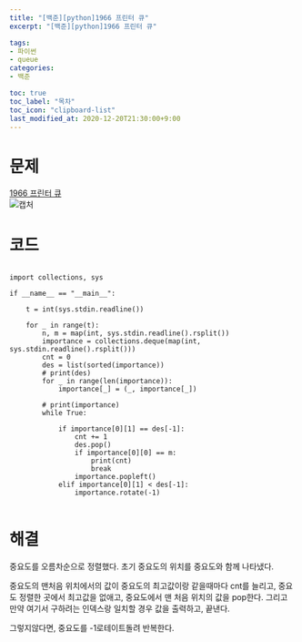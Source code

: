 ```yaml
---
title: "[백준][python]1966 프린터 큐"
excerpt: "[백준][python]1966 프린터 큐"

tags: 
- 파이썬
- queue
categories: 
- 백준

toc: true
toc_label: "목차"
toc_icon: "clipboard-list"
last_modified_at: 2020-12-20T21:30:00+9:00
---
```


# 문제

[1966 프린터 큐](https://www.acmicpc.net/problem/1966)  
![캡처](https://user-images.githubusercontent.com/20227720/102713522-3b63d900-430c-11eb-972f-32f77e00a68b.PNG)  

# 코드

```python3

import collections, sys

if __name__ == "__main__":

    t = int(sys.stdin.readline())

    for _ in range(t):
        n, m = map(int, sys.stdin.readline().rsplit())
        importance = collections.deque(map(int, sys.stdin.readline().rsplit()))
        cnt = 0
        des = list(sorted(importance))
        # print(des)
        for _ in range(len(importance)):
            importance[_] = (_, importance[_])

        # print(importance)
        while True:

            if importance[0][1] == des[-1]:
                cnt += 1
                des.pop()
                if importance[0][0] == m:
                    print(cnt)
                    break
                importance.popleft()
            elif importance[0][1] < des[-1]:
                importance.rotate(-1)


```

# 해결

중요도를 오름차순으로 정렬했다.
초기 중요도의 위치를 중요도와 함께 나타냈다.

중요도의 맨처음 위치에서의 값이 중요도의 최고값이랑 같을때마다 cnt를 늘리고,
중요도 정렬한 곳에서 최고값을 없애고, 중요도에서 맨 처음 위치의 값을 pop한다.
그리고 만약 여기서 구하려는 인덱스랑 일치할 경우 값을 출력하고, 끝낸다.

그렇지않다면, 중요도를 -1로테이트돌려 반복한다.